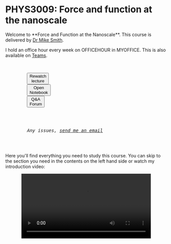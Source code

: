 # PHYS3009: Force and function at the nanoscale

<script src="content/constants.js" defer></script>

<div class=replace>
Welcome to **Force and Function at the Nanoscale**. This course is delivered by <a href=MYWEBPAGE>Dr Mike Smith</a>.

I hold an office hour every week on OFFICEHOUR in MYOFFICE. This is also available on <a href="TEAMS">Teams</a>.

<link rel="stylesheet" type="text/css" href="content/customstyle.css">
<div class="highlight-{Lecture notranslate">
  <div class="highlight">
    <pre>
      <div class="flex-center replace">
        <button class="styled-button" onclick="window.open('https://echo360.org.uk/section/63794c5e-d933-46e0-a8e1-8f4bfcc8c054/public', '_blank')">Rewatch<br>lecture</button>
        <button class="styled-button" onclick="window.open('https://uniofnottm.sharepoint.com/sites/ForceFunction2025/SiteAssets/Force&Function2025%20Notebook', '_blank')">Open<br>Notebook</button>
        <button class="styled-button" onclick=QAFORUM>Q&A<br>Forum</button>
      </div>
      <div class="flex-center replace">
        <em>Any issues, <a href="MYEMAIL">send me an email</a></em> 
      </div>
    </pre>
   
  </div>
</div>

Here you'll find everything you need to study this course. You can skip to the section you need in the contents on the left hand side or watch my introduction video:

<div style="text-align: center;">
<video width="80%" controls>
  <source src="media/vid1_1.mkv" type="video/mp4">
  Your browser does not support the video tag.
</video>
</div>

</div>
